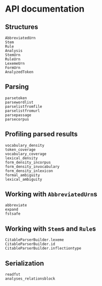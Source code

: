 # API documentation

## Structures

```@docs
AbbreviatedUrn
Stem
Rule
Analysis
StemUrn
RuleUrn
LexemeUrn
FormUrn
AnalyzedToken
```

## Parsing

```@docs
parsetoken
parsewordlist
parselistfromfile
parselistfromurl
parsepassage
parsecorpus
```

## Profiling parsed results

```@docs
vocabulary_density
token_coverage
vocabulary_coverage
lexical_density
form_density_incorpus
form_density_invocabulary
form_density_inlexicon
formal_ambiguity
lexical_ambiguity
```

## Working with `AbbreviatedUrn`s

```@docs
abbreviate
expand
fstsafe
```

## Working with `Stem`s and `Rule`s

```@docs
CitableParserBuilder.lexeme
CitableParserBuilder.id
CitableParserBuilder.inflectiontype
```

## Serialization

```@docs
readfst
analyses_relationsblock
```
